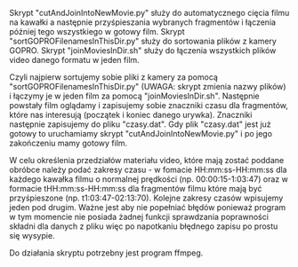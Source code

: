 Skrypt "cutAndJoinIntoNewMovie.py" służy do automatycznego cięcia filmu na kawałki a następnie przyśpieszania wybranych fragmentów i łączenia później tego wszystkiego w gotowy film.
Skrypt "sortGOPROFilenamesInThisDir.py" służy do sortowania plików z kamery GOPRO.
Skrypt "joinMoviesInDir.sh" służy do łączenia wszystkich plików video danego formatu w jeden film.

Czyli najpierw sortujemy sobie pliki z kamery za pomocą "sortGOPROFilenamesInThisDir.py" (UWAGA: skrypt zmienia nazwy plików) i łączymy je w jeden film za pomocą "joinMoviesInDir.sh". Następnie powstały film oglądamy i zapisujemy sobie znaczniki czasu dla fragmentów, które nas interesują (początek i koniec danego urywka). Znaczniki następnie zapisujemy do pliku "czasy.dat". Gdy plik "czasy.dat" jest już gotowy to uruchamiamy skrypt "cutAndJoinIntoNewMovie.py" i po jego zakończeniu mamy gotowy film.

W celu określenia przedziałów materiału video, które mają zostać poddane obróbce należy podać zakresy czasu <od>-<do> w fomacie HH:mm:ss-HH:mm:ss dla każdego kawałka filmu o normalnej prędkości (np. 00:00:15-1:03:47) oraz w formacie tHH:mm:ss-HH:mm:ss dla fragmentów filmu które mają być przyśpieszone (np. t1:03:47-02:13:70). Kolejne zakresy czasów wpisujemy jeden pod drugim. Ważne jest aby nie popełniać błędów ponieważ program w tym momencie nie posiada żadnej funkcji sprawdzania poprawności składni dla danych z pliku więc po napotkaniu błędnego zapisu po prostu się wysypie.

Do działania skryptu potrzebny jest program ffmpeg.
